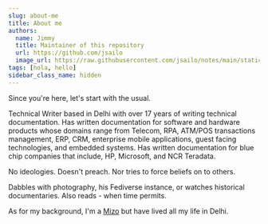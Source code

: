 ```yaml
---
slug: about-me
title: About me
authors:
  name: Jimmy
  title: Maintainer of this repository
  url: https://github.com/jsailo
  image_url: https://raw.githubusercontent.com/jsailo/notes/main/static/img/avatar.png
tags: [hola, hello]
sidebar_class_name: hidden
---
```


Since you're here, let's start with the usual. 

Technical Writer based in Delhi with over 17 years of writing technical documentation. Has written documentation for software and hardware products whose domains range from Telecom, RPA, ATM/POS transactions management, ERP, CRM, enterprise mobile applications, guest facing technologies, and embedded systems. Has written documentation for blue chip companies that include, HP, Microsoft, and NCR Teradata.

No ideologies. Doesn't preach. Nor tries to force beliefs on to others.

Dabbles with photography, his Fediverse instance, or watches historical documentaries. Also reads - when time permits.

As for my background, I'm a [Mizo](https://en.wikipedia.org/wiki/Mizo_people) but have lived all my life in Delhi.